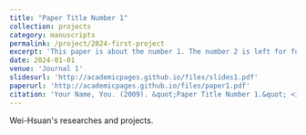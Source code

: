```yaml
---
title: "Paper Title Number 1"
collection: projects
category: manuscripts
permalink: /project/2024-first-project
excerpt: 'This paper is about the number 1. The number 2 is left for future work.'
date: 2024-01-01
venue: 'Journal 1'
slidesurl: 'http://academicpages.github.io/files/slides1.pdf'
paperurl: 'http://academicpages.github.io/files/paper1.pdf'
citation: 'Your Name, You. (2009). &quot;Paper Title Number 1.&quot; <i>Journal 1</i>. 1(1).'
---
```


Wei-Hsuan's researches and projects.